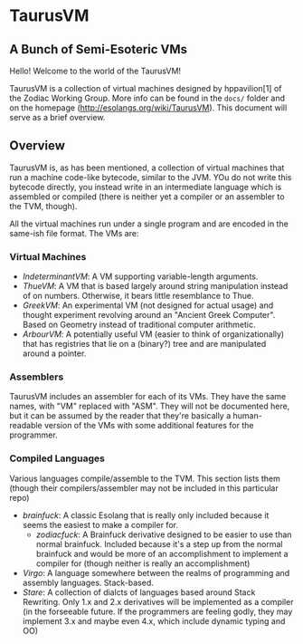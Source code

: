 # TaurusVM
## A Bunch of Semi-Esoteric VMs

Hello! Welcome to the world of the TaurusVM!

TaurusVM is a collection of virtual machines designed by hppavilion[1] of the Zodiac Working Group. More info can be found in the `docs/` folder and on the homepage (http://esolangs.org/wiki/TaurusVM). This document will serve as a brief overview.

## Overview
TaurusVM is, as has been mentioned, a collection of virtual machines that run a machine code-like bytecode, similar to the JVM. YOu do not write this bytecode directly, you instead write in an intermediate language which is assembled or compiled (there is neither yet a compiler or an assembler to the TVM, though).

All the virtual machines run under a single program and are encoded in the same-ish file format. The VMs are:

### Virtual Machines

* *IndeterminantVM*: A VM supporting variable-length arguments.
* *ThueVM*: A VM that is based largely around string manipulation instead of on numbers. Otherwise, it bears little resemblance to Thue.
* *GreekVM*: An experimental VM (not designed for actual usage) and thought experiment revolving around an "Ancient Greek Computer". Based on Geometry instead of traditional computer arithmetic.
* *ArbourVM*: A potentially useful VM (easier to think of organizationally) that has registries that lie on a (binary?) tree and are manipulated around a pointer. 

### Assemblers
TaurusVM includes an assembler for each of its VMs. They have the same names, with "VM" replaced with "ASM". They will not be documented here, but it can be assumed by the reader that they're basically a human-readable version of the VMs with some additional features for the programmer.

### Compiled Languages
Various languages compile/assemble to the TVM. This section lists them (though their compilers/assembler may not be included in this particular repo)

* *brainfuck*: A classic Esolang that is really only included because it seems the easiest to make a compiler for. 
  * *zodiacfuck*: A Brainfuck derivative designed to be easier to use than normal brainfuck. Included because it's a step up from the normal brainfuck and would be more of an accomplishment to implement a compiler for (though neither is really an accomplishment)
* *Virgo*: A language somewhere between the realms of programming and assembly languages. Stack-based.
* *Stare*: A collection of dialcts of languages based around Stack Rewriting. Only 1.x and 2.x derivatives will be implemented as a compiler (in the forseeable future. If the programmers are feeling godly, they may implement 3.x and maybe even 4.x, which include dynamic typing and OO)
